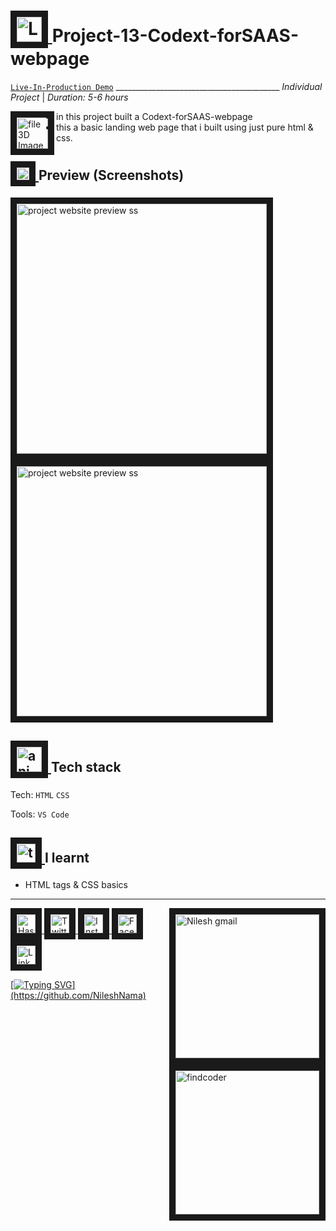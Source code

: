 

<!-- Header Section -->

# <a href="https://github.com/NileshNama/Project-13-Codext-forSAAS-webpage" target="_blank"> <img src="https://user-images.githubusercontent.com/83578068/185099071-1dacfa46-a984-4cbb-8a2e-16960c5f9995.png" alt="Lamp 3D Image" width="40" border="10" /> </a> Project-13-Codext-forSAAS-webpage

[`Live-In-Production Demo`](https://project-13-codext-forsaas-webpage.netlify.app/) _________________________________________ *Individual Project* | *Duration: 5-6 hours*






<!-- About the Project Section -->

 <a href="https://github.com/NileshNama/Project-13-Codext-forSAAS-webpage" target="_blank" > <img align="left"  src="https://user-images.githubusercontent.com/83578068/185099164-b88af55f-ef6b-4ce4-8feb-46381779f04f.png"   alt=" file 3D Image" width="50" border="10"/> </a> 




<!-- ## About Project -->

  - in this project  built a Codext-forSAAS-webpage
  - this a basic landing web page that i built using just pure html & css.
  
  
  
  
  
  
  
 <!-- Preview of Project -->

## <a href="https://github.com/NileshNama/Project-13-Codext-forSAAS-webpage" target="_blank"> <img src="https://user-images.githubusercontent.com/83578068/185099256-c7ad64bb-0546-4cf9-a6ad-a110745ce406.png" alt="Arrows pic" width="20" border="10" /> </a> Preview (Screenshots) 

<!--Images + Link all of to the deployed website/Project site -->

<a href="https://project-13-codext-forsaas-webpage.netlify.app/" target="_blank"> <img src="https://user-images.githubusercontent.com/83578068/185310593-60137504-5737-4284-a063-e2ccbd038759.png" alt="project website preview ss" width="400" border="10" /></a>
<a href="https://project-13-codext-forsaas-webpage.netlify.app/" target="_blank"> <img src="https://user-images.githubusercontent.com/83578068/185310641-36338452-ea97-44ee-a578-9f08f058beb4.png" alt="project website preview ss" width="400" border="10" /></a>










<!--  Technology used section -->

##   <a href="https://github.com/NileshNama/Project-13-Codext-forSAAS-webpage" target="_blank"> <img src="https://user-images.githubusercontent.com/83578068/185102636-ad0639d7-8bb4-4529-bb92-bf6b81e7d100.png" alt="animation gif" width="40" border="10" /> </a> Tech stack


Tech: `HTML` `CSS`

Tools: `VS Code`






<!-- learning Section  -->

##  <a href="https://github.com/NileshNama/Project-13-Codext-forSAAS-webpage" target="_blank"> <img src="https://user-images.githubusercontent.com/83578068/185099385-899f7571-5682-4841-a218-c5704fcd1816.png" alt="tick box pic" width="30" border="10" /> </a> I learnt 

- HTML tags & CSS basics




---


<!-- Connect with me section by NileshNama  -->

<!-- Connect with me section by NileshNama  -->

<a href="https://github.com/NileshNama" target="_blank"> <img align="right" src="https://user-images.githubusercontent.com/83578068/182090326-c45aaf2e-9e8e-4037-a25d-812fdb6cf3f4.png" alt="Nilesh gmail" width="230" border="10"/> </a>

<a href="https://hashnode.com/@NileshNama" target="_blank"> <img  src="https://user-images.githubusercontent.com/83578068/182090131-0eb5011a-7611-45c7-8e3a-42416d7a3100.png" alt="HashNode" width="30" height="30" border="10"/> <a href="https://www.twitter.com/NileshNama1" target="_blank"> <img  src="https://user-images.githubusercontent.com/83578068/182090162-2185eaae-fa13-46e7-9234-35e9aaae4a90.png" alt="Twitter" width="30" height="30" border="10"/>
<a href="https://instagram.com/tsoneil" target="_blank"> <img  src="https://user-images.githubusercontent.com/83578068/182090113-295874ae-3dee-445c-831a-a42314543047.png" alt="Instagram" width="30" height="30" border="10"/>
<a href="https://www.facebook.com/nilesh.nama.1997" target="_blank"> <img  src="https://user-images.githubusercontent.com/83578068/182090072-f1ec00dd-05fa-46e5-92f9-6b91bda8cedf.png" alt="FaceBook" width="30" height="30" border="10"/> <a href="https://www.linkedin.com/in/nileshnama/" target="_blank"> <img src="https://user-images.githubusercontent.com/83578068/182090042-66a4d07a-19b3-4a0e-bb55-90433202f364.png" alt="LinkedIN" width="30" height="30" border="10"/> <a href="https://www.findcoder.io/u/nileshnama" target="_blank"> <img align="right" src="https://user-images.githubusercontent.com/83578068/182090364-301227da-69f6-45bd-b553-9bf2f1ddb345.png" alt="findcoder" width="230" border="10" />


<!-- moving text -->
[![Typing SVG](https://readme-typing-svg.herokuapp.com?color=FF6666&lines=thank+you+so+much+!;have+a+great+day+!)](https://github.com/NileshNama)


<!-- End of the File by NileshNama NileshNama and MIT Licensed-->
